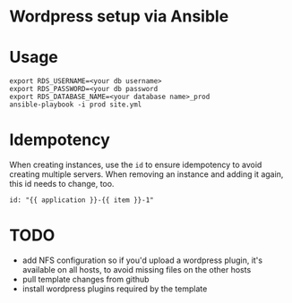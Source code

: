 # Wordpress setup via Ansible

# Usage

    export RDS_USERNAME=<your db username>
    export RDS_PASSWORD=<your db password
    export RDS_DATABASE_NAME=<your database name>_prod
    ansible-playbook -i prod site.yml

# Idempotency

When creating instances, use the `id` to ensure idempotency to avoid creating multiple servers. When removing an instance and adding it again, this id needs to change, too.

    id: "{{ application }}-{{ item }}-1"

# TODO

* add NFS configuration so if you'd upload a wordpress plugin, 
  it's available on all hosts, to avoid missing files on the other hosts
* pull template changes from github
* install wordpress plugins required by the template
